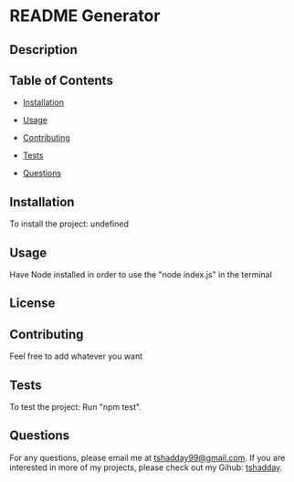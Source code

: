 # README Generator

   

  ## Description

  ## Table of Contents

  * [Installation](#installation)
  * [Usage](#usage)

  * [Contributing](#contributing)
  * [Tests](#tests)
  * [Questions](#questions)

  ## Installation

  To install the project: undefined

  ## Usage

  Have Node installed in order to use the "node index.js" in the terminal

  ## License

   

  ## Contributing

  Feel free to add whatever you want

  ## Tests

  To test the project: Run "npm test".

  ## Questions

  For any questions, please email me at tshadday99@gmail.com.
  If you are interested in more of my projects, please check out my Gihub: [tshadday](https://github.com/tshadday).

